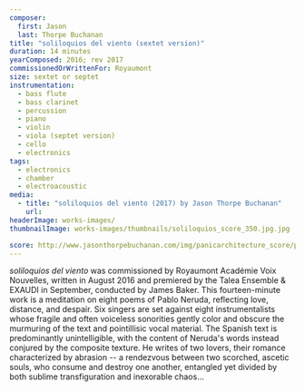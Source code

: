```yaml
---
composer:
  first: Jason
  last: Thorpe Buchanan
title: "soliloquios del viento (sextet version)"
duration: 14 minutes
yearComposed: 2016; rev 2017
commissionedOrWrittenFor: Royaumont
size: sextet or septet
instrumentation:
  - bass flute
  - bass clarinet
  - percussion
  - piano
  - violin
  - viola (septet version)
  - cello
  - electronics
tags:
  - electronics
  - chamber
  - electroacoustic
media:
  - title: "soliloquios del viento (2017) by Jason Thorpe Buchanan"
    url:
headerImage: works-images/
thumbnailImage: works-images/thumbnails/soliloquios_score_350.jpg.jpg

score: http://www.jasonthorpebuchanan.com/img/panicarchitecture_score/panic_architecture_p1_thumb.jpg
---
```

<em>soliloquios del viento</em> was commissioned by Royaumont Académie Voix Nouvelles, written in August 2016 and premiered by the Talea Ensemble & EXAUDI in September, conducted by James Baker. This fourteen-minute work is a meditation on eight poems of Pablo Neruda, reflecting love, distance, and despair. Six singers are set against eight instrumentalists whose fragile and often voiceless sonorities gently color and obscure the murmuring of the text and pointillisic vocal material. The Spanish text is predominantly unintelligible, with the content of Neruda's words instead conjured by the composite texture. He writes of two lovers, their romance characterized by abrasion -- a rendezvous between two scorched, ascetic souls, who consume and destroy one another, entangled yet divided by both sublime transfiguration and inexorable chaos…
